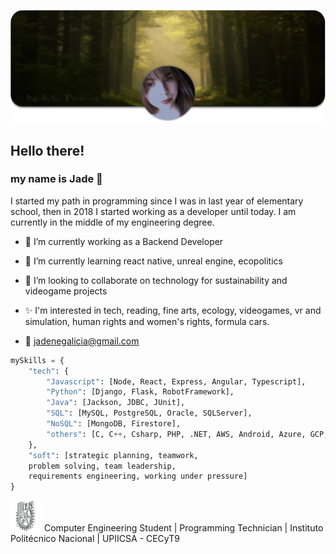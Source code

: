 ![Header](/images/header.png)
## Hello there!
### my name is Jade :butterfly:

I started my path in programming since I was in last year of elementary school, then in 2018 I started working as a developer until today. I am currently in the middle of my engineering degree.

-   🔭 I’m currently working as a Backend Developer

-   🌱 I’m currently learning react native, unreal engine, ecopolitics

-   👯 I’m looking to collaborate on technology for sustainability and videogame projects

-   ✨ I'm interested in tech, reading, fine arts, ecology, videogames, vr and simulation, human rights and women's rights, formula cars.
-   :email: [jadenegalicia@gmail.com](mailto:jadenegalicia@gmail.com)

```python
mySkills = {
    "tech": {
        "Javascript": [Node, React, Express, Angular, Typescript],
        "Python": [Django, Flask, RobotFramework],
        "Java": [Jackson, JDBC, JUnit],
        "SQL": [MySQL, PostgreSQL, Oracle, SQLServer],
        "NoSQL": [MongoDB, Firestore],
        "others": [C, C++, Csharp, PHP, .NET, AWS, Android, Azure, GCP, Assembly],
    },
    "soft": [strategic planning, teamwork,
    problem solving, team leadership,
    requirements engineering, working under pressure]
}
```

![IPN](/images/ipn-icon.png) Computer Engineering Student |
Programming Technician |
Instituto Politécnico Nacional | UPIICSA - CECyT9
